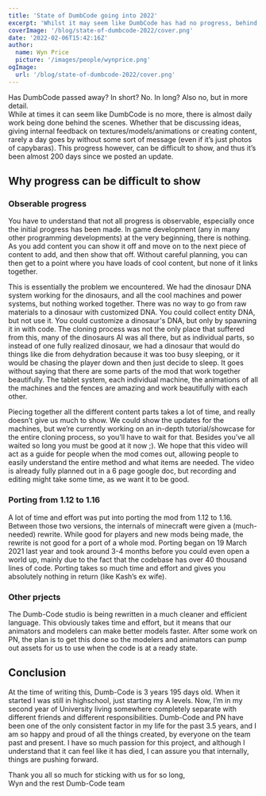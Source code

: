 ```yaml
---
title: 'State of DumbCode going into 2022'
excerpt: 'Whilst it may seem like DumbCode has had no progress, behind the scene, there is a lot going on.'
coverImage: '/blog/state-of-dumbcode-2022/cover.png'
date: '2022-02-06T15:42:16Z'
author:
  name: Wyn Price
  picture: '/images/people/wynprice.png'
ogImage:
  url: '/blog/state-of-dumbcode-2022/cover.png'
---
```


Has DumbCode passed away? In short? No. In long? Also no, but in more detail.    
While at times it can seem like DumbCode is no more, there is almost daily work being done behind the scenes. Whether that be discussing ideas, giving internal feedback on textures/models/animations or creating content, rarely a day goes by without some sort of message (even if it’s just photos of capybaras). This progress however, can be difficult to show, and thus it’s been almost 200 days since we posted an update.

## Why progress can be difficult to show
### Obserable progress
You have to understand that not all progress is observable, especially once the initial progress has been made. In game development (any in many other programming developments) at the very beginning, there is nothing. As you add content you can show it off and move on to the next piece of content to add, and then show that off. Without careful planning, you can then get to a point where you have loads of cool content, but none of it links together.     



This is essentially the problem we encountered. We had the dinosaur DNA system working for the dinosaurs, and all the cool machines and power systems, but nothing worked together. There was no way to go from raw materials to a dinosaur with customized DNA. You could collect entity DNA, but not use it. You could customize a dinosaur's DNA, but only by spawning it in with code. The cloning process was not the only place that suffered from this, many of the dinosaurs AI was all there, but as individual parts, so instead of one fully realized dinosaur, we had a dinosaur that would do things like die from dehydration because it was too busy sleeping, or it would be chasing the player down and then just decide to sleep. It goes without saying that there are some parts of the mod that work together beautifully. The tablet system, each individual machine, the animations of all the machines and the fences are amazing and work beautifully with each other.     



Piecing together all the different content parts takes a lot of time, and really doesn’t give us much to show. We could show the updates for the machines, but we’re currently working on an in-depth tutorial/showcase for the entire cloning process, so you’ll have to wait for that. Besides you’ve all waited so long you must be good at it now ;). We hope that this video will act as a guide for people when the mod comes out, allowing people to easily understand the entire method and what items are needed. The video is already fully planned out in a 6 page google doc, but recording and editing might take some time, as we want it to be good.    

### Porting from 1.12 to 1.16
A lot of time and effort was put into porting the mod from 1.12 to 1.16. Between those two versions, the internals of minecraft were given a (much-needed) rewrite. While good for players and new mods being made, the rewrite is not good for a port of a whole mod. Porting began on 19 March 2021 last year and took around 3-4 months before you could even open a world up, mainly due to the fact that the codebase has over 40 thousand lines of code. Porting takes so much time and effort and gives you absolutely nothing in return (like Kash’s ex wife). 

### Other prjects
The Dumb-Code studio is being rewritten in a much cleaner and efficient language. This obviously takes time and effort, but it means that our animators and modelers can make better models faster. After some work on PN, the plan is to get this done so the modelers and animators can pump out assets for us to use when the code is at a ready state.   



## Conclusion

At the time of writing this, Dumb-Code is 3 years 195 days old. When it started I was still in highschool, just starting my A levels. Now, I’m in my second year of University living somewhere completely separate with different friends and different responsibilities. Dumb-Code and PN have been one of the only consistent factor in my life for the past 3.5 years, and I am so happy and proud of all the things created, by everyone on the team past and present. I have so much passion for this project, and although I understand that it can feel like it has died, I can assure you that internally, things are pushing forward. 

Thank you all so much for sticking with us for so long,    
Wyn and the rest Dumb-Code team
